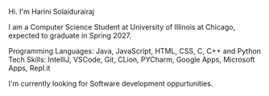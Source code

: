 Hi. I'm Harini Solaidurairaj

I am a Computer Science Student at University of Illinois at Chicago, expected to graduate in Spring 2027. 

Programming Languages: Java, JavaScript, HTML, CSS, C, C++ and Python
Tech Skills: IntelliJ, VSCode, Git, CLion, PYCharm, Google Apps, Microsoft Apps, Repl.it 

I'm currently looking for Software development oppurtunities. 
